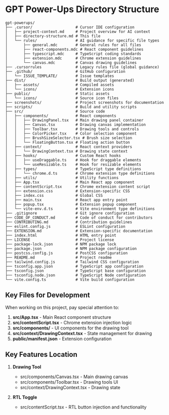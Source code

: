 # GPT Power-Ups Directory Structure

```
gpt-powerups/
├── .cursor/                   # Cursor IDE configuration
│   ├── project-context.md     # Project overview for AI context
│   ├── directory-structure.md # This file
│   └── rules/                 # AI guidance for specific file types
│       ├── general.mdc        # General rules for all files
│       ├── react-components.mdc # React component guidelines
│       ├── typescript.mdc     # TypeScript coding standards
│       ├── extension.mdc      # Chrome extension guidelines
│       └── canvas.mdc         # Canvas drawing guidelines
├── .cursorrules               # Legacy rules file (global guidance)
├── .github/                   # GitHub configuration
│   └── ISSUE_TEMPLATE/        # Issue templates
├── dist/                      # Build output (generated)
│   ├── assets/                # Compiled assets
│   └── icons/                 # Extension icons
├── public/                    # Static assets
│   └── icons/                 # Source icon files
├── screenshots/               # Project screenshots for documentation
├── scripts/                   # Build and utility scripts
├── src/                       # Source code
│   ├── components/            # React components
│   │   ├── DrawingPanel.tsx   # Main drawing panel container
│   │   ├── Canvas.tsx         # Drawing canvas implementation
│   │   ├── Toolbar.tsx        # Drawing tools and controls
│   │   ├── ColorPicker.tsx    # Color selection component
│   │   ├── BrushSizeSelector.tsx # Brush size selection 
│   │   └── FloatingButton.tsx # Floating action button
│   ├── context/               # React context providers
│   │   └── DrawingContext.tsx # Drawing state context
│   ├── hooks/                 # Custom React hooks
│   │   ├── useDraggable.ts    # Hook for draggable elements
│   │   └── useResizable.ts    # Hook for resizable elements
│   ├── types/                 # TypeScript type definitions
│   │   └── chrome.d.ts        # Chrome extension type definitions
│   ├── utils/                 # Utility functions
│   ├── App.tsx                # Main React app component
│   ├── contentScript.tsx      # Chrome extension content script
│   ├── extension.css          # Extension-specific CSS
│   ├── index.css              # Global CSS
│   ├── main.tsx               # React app entry point
│   ├── popup.tsx              # Extension popup component
│   └── vite-env.d.ts          # Vite environment type definitions
├── .gitignore                 # Git ignore configuration
├── CODE_OF_CONDUCT.md         # Code of conduct for contributors
├── CONTRIBUTING.md            # Contribution guidelines
├── eslint.config.js           # ESLint configuration
├── EXTENSION.md               # Extension-specific documentation
├── index.html                 # HTML entry point
├── LICENSE                    # Project license
├── package-lock.json          # NPM package lock
├── package.json               # NPM package configuration
├── postcss.config.js          # PostCSS configuration
├── README.md                  # Project readme
├── tailwind.config.js         # Tailwind CSS configuration
├── tsconfig.app.json          # TypeScript app configuration
├── tsconfig.json              # TypeScript base configuration
├── tsconfig.node.json         # TypeScript Node configuration
└── vite.config.ts             # Vite build configuration
```

## Key Files for Development

When working on this project, pay special attention to:

1. **src/App.tsx** - Main React component structure
2. **src/contentScript.tsx** - Chrome extension injection logic
3. **src/components/** - UI components for the drawing tool
4. **src/context/DrawingContext.tsx** - State management for drawing
5. **public/manifest.json** - Extension configuration

## Key Features Location

1. **Drawing Tool**
   - src/components/Canvas.tsx - Main drawing canvas
   - src/components/Toolbar.tsx - Drawing tools UI
   - src/context/DrawingContext.tsx - Drawing state

2. **RTL Toggle**
   - src/contentScript.tsx - RTL button injection and functionality 